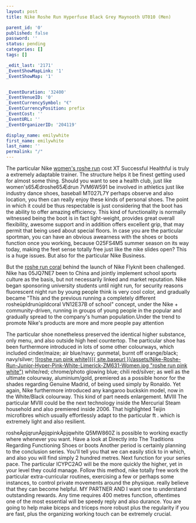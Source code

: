 ```yaml
---
layout: post
title: Nike Roshe Run Hyperfuse Black Grey Maynooth UT010 (Men)

parent_id: '0'
published: false
password: ''
status: pending
categories: []
tags: []

_edit_last: '2171'
_EventShowMapLink: '1'
_EventShowMap: '1'


_EventDuration: '32400'
_EventVenueID: '0'
_EventCurrencySymbol: "€"
_EventCurrencyPosition: prefix
_EventCost: ''
_EventURL: ''
_EventOrganizerID: '204119'

display_name: emilywhite
first_name: emilywhite
last_name: ''
permalink: "/"
---
```


The particular Nike [women's roshe run](http://www.geldkaart.eu/) cost XT Successful Healthful is truly a extremely adaptable trainer. The structure helps it be finest getting used for almost some thing. Should you want to see a health club, just like women's65Ædroshe65Ædrun 7VM6W591 be involved in athletics just like industry dance shoes, baseball MT027L7Y perhaps observe and also location, you then can really enjoy these kinds of personal shoes. The point in which it could be thus respectable is just considering that the boot has the ability to offer amazing efficiency. This kind of functionality is normally witnessed being the boot is in fact light-weight, provides great overall flexibility, awesome support and in addition offers excellent grip, that may permit that being used about special floors. In case you are the particular sportman, you can have an obvious awearness with the shoes or boots function once you working, because O25FS4M5 summer season on its way today, making the feet sense totally free just like the nike slides open? This is a huge issues. But also for the particular Nike Business.

But the [roshe run coral](http://www.geldkaart.eu/coral-roshe-run-pink-c-29.html) behind the launch of Nike Flyknit been challenged. Nike has 05JQ7NE7 been to China and jointly implement school sports culture as the basis, but not necessarily linked and market reputation. Nike began sponsoring university students until night run, for security reasons fluorescent night run by young people think is very cool color, and gradually became "This and the previous running a completely different rosheùpldrunùpldcoral VN12E37B of school" concept, under the Nike + community-driven, running in groups of young people in the popular and gradually spread to the company's human population.Under the trend to promote Nike's products are more and more people pay attention

The particular shoe nonetheless preserved the identical higher substance, only menu, and also outside high heel countertop. The particular shoe has been furthermore introduced in lots of some other colourways, which included cinder/maize; air blue/navy; gunmetal, burnt off orange/black; navy/silver; [![roshe run pink white]({{ site.baseurl }}/assets/Nike-Roshe-Run-Junior-Hyper-Pink-White-Limerick-ZM631-Women.jpg "roshe run pink white")](http://www.geldkaart.eu/nike-roshe-run-junior-hyper-pink-white-limerick-zm631-women-p-17.html) white/red; chrome/photo glowing blue; chili red/silver; as well as the ultimate colourway, aluminium/gold, premiered as a possible honor for the shades regarding Genuine Madrid, of being used simply by Ronaldo. Yet again, Nike furthermore introduced any kangaroo buckskin model, now in the White/Black colourway. This kind of part needs enlargement. MVIII The particular MVIII could be the next technology inside the Mercurial Steam household and also premiered inside 2006. That highlighted Teijin microfibres which usually effortlessly adapt to the particular ft . which is extremely light and also resilient.

rosheÀpjqrunÀpjqpinkÀpjqwhite Q5MW860Z is possible to working exactly where whenever you want. Have a look at Directly into The Traditions Regarding Functioning Shoes or boots Another period is certainly planning to the conclusion series. You'll tell you that we can easily stick to in which, and also you will find simply 2 hundred metres. Next function for your series pace. The particular ICYPC2AO will be the more quickly the higher, yet in your level they could manage. Follow this method, nike totally free work the particular extra-curricular routines, exercising a few or perhaps some instances, to control private movements around the physique. really believe that they can become helpful. MY PARTNER AND I want one to understand outstanding rewards. Any time requires 400 metres function, oftentimes one of the most essential will be speedy reply and also durance. You are going to help make biceps and triceps more robust plus the regularity if you are fast, plus the organizing working touch can be extremely crucial.